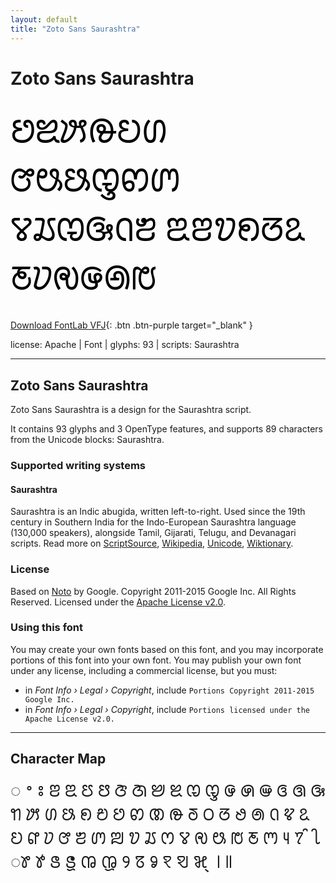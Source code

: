 ```yaml
---
layout: default
title: "Zoto Sans Saurashtra"
---
```


# Zoto Sans Saurashtra

<div contenteditable="true" style="font-family: 'Zoto Sans Saurashtra'; font-size: 4em; color:black; margin: 0.5em 0 0.5em 0; line-height: 1.4em;">
ꢘꢉꢓꢛꢤꢔ ꢧꢰꢕꢋꢙꢩ ꢮꢬꢊꢑꢡꢨ ꢃꢂꢫꢖꢞꢣ ꢲꢦꢯꢌꢠꢱ
</div>

[Download FontLab VFJ](https://downgit.github.io/#/home?url=https://github.com/fontlabcom/getgo-fonts/blob/main/getgo-fonts/apache/zotosans/zotosans-saurashtra.ttf){: .btn .btn-purple target="_blank" }

license: Apache \| Font \| glyphs: 93 \| scripts: Saurashtra

---


## Zoto Sans Saurashtra

Zoto Sans Saurashtra is a design for the Saurashtra script.

It contains 93 glyphs and 3 OpenType features, and supports 89 characters from the Unicode blocks: Saurashtra.


### Supported writing systems


#### Saurashtra

Saurashtra is an Indic abugida, written left-to-right. Used since the 19th century in Southern India for the Indo-European Saurashtra language (130,000 speakers), alongside Tamil, Gijarati, Telugu, and Devanagari scripts. Read more on [ScriptSource](https://scriptsource.org/scr/Saur), [Wikipedia](https://en.wikipedia.org/wiki/ISO_15924:Saur), [Unicode](https://www.unicode.org/versions/Unicode13.0.0/ch13.pdf#G28198), [Wiktionary](https://en.wiktionary.org/wiki/Category:Saurashtra_script).


### License

Based on [Noto](https://github.com/notofonts) by Google. Copyright 2011-2015 Google Inc. All Rights Reserved. Licensed under the [Apache License v2.0](https://www.apache.org/licenses/LICENSE-2.0.txt).

### Using this font

You may create your own fonts based on this font, and you may incorporate portions of this font into your own font. You may publish your own font under any license, including a commercial license, but you must:

- in _Font Info › Legal › Copyright_, include `Portions Copyright 2011-2015 Google Inc.`
- in _Font Info › Legal › Copyright_, include `Portions licensed under the Apache License v2.0.`


---

## Character Map

<div style="font-family: 'Zoto Sans Saurashtra'; font-size: 2em;">
◌ ꢀ ꢁ ꢂ ꢃ ꢄ ꢅ ꢆ ꢇ ꢈ ꢉ ꢊ ꢋ ꢌ ꢍ ꢎ ꢏ ꢐ ꢑ ꢒ ꢓ ꢔ ꢕ ꢖ ꢗ ꢘ ꢙ ꢚ ꢛ ꢜ ꢝ ꢞ ꢟ ꢠ ꢡ ꢢ ꢣ ꢤ ꢥ ꢦ ꢧ ꢨ ꢩ ꢪ ꢫ ꢬ ꢭ ꢮ ꢯ ꢰ ꢱ ꢲ ꢳ ꢴ ꢵ ꢶ ꢷ ꢸ ꢹ ꢺ ꢻ ꢼ ꢽ ꢾ ꢿ ꣀ ꣁ ꣂ ꣃ ꣄ ꣎ ꣏
</div>

